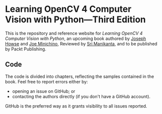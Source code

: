 # Learning OpenCV 4 Computer Vision with Python&mdash;Third Edition

This is the repository and reference website for *Learning OpenCV 4 Computer Vision with Python*, an upcoming book authored by [Joseph Howse](https://github.com/JoeHowse) and [Joe Minichino](https://github.com/techfort), Reviewed by [Sri Manikanta](https://github.com/srimani-programmer), and to be published by Packt Publishing.

## Code
The code is divided into chapters, reflecting the samples contained in the book. Feel free to report errors either by:
* opening an issue on GitHub; or
* contacting the authors directly (if you don't have a GitHub account).

GitHub is the preferred way as it grants visibility to all issues reported.
